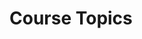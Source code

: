 # Course Topics


 <!-- <table class="topics">
    <tr>
        <th>Unit</th>
        <th>Programming topic</th>
        <th>Context topic</th>
    </tr>
    <tr>
        <td>Fundamentals review</td>
        <td>
            <li><a href="https://kotlinlang.org/docs/basic-syntax.html#variables">Variables</a></li>
            <li><a href="https://kotlinlang.org/docs/functions.html">Functions</a></li>
            <li><a href="https://kotlinlang.org/docs/control-flow.html">Control flow</a></li>
        </td>
        <td>
            <li>Key Kotlin documentation resources</li>
            <li>An intro to static and dynamic languages</li>
        </td>
    </tr>
        <td></td>
        <td>
            <li><a href="https://kotlinlang.org/docs/classes.html">Classes</a></li>
            <li><a href="https://kotlinlang.org/docs/strings.html">Strings</a></li>
            <li><a href="https://kotlinlang.org/docs/destructuring-declarations.html">Destructuring</a></li>
            <li><a href="https://kotlinlang.org/docs/null-safety.html">Null safety</a></li>
        </td>
        <td>
            <li>IDE features and tools you don't want to miss!</li>
            <li>Language evolution, the Kotlin roadmap and Kotlin KEEP</li>
        </td>
    <tr>
        <td>Object-oriented Programming</td>
        <td>
            <li><a href="https://kotlinlang.org/docs/classes.html">Constructors</a></li>
            <li><a href="https://kotlinlang.org/docs/inheritance.html">Inheritance</a></li>
            <li><a href="https://kotlinlang.org/docs/properties.html">Properties</a></li>
            <li><a href="https://kotlinlang.org/docs/interfaces.html">Interfaces</a></li>
        </td>
        <td>
            <li>The Kotlin-Java relationship</li>
        </td>
    </tr>
    <tr>
        <td></td>
        <td>
            <li><a href="https://kotlinlang.org/docs/data-classes.html">Data classes</a></li>
            <li><a href="https://kotlinlang.org/docs/sealed-classes.html">Sealed classes</a></li>
            <li><a href="https://kotlinlang.org/docs/object-declarations.html">Objects</a></li>
            <li><a href="https://kotlinlang.org/docs/delegation.html">Delegation</a></li>
        </td>
        <td>
            <li>Delegation vs. Inheritance and related idiomatic approaches</li>
        </td>
    </tr>
    <tr>
        <td>Functional Programming</td>
        <td>
            <li><a href="https://kotlinlang.org/docs/collections-overview.html">Collections</a></li>
            <li><a hrf="https://kotlinlang.org/docs/collection-transformations.html">Collection methods</a></li>
        </td>
        <td>
            <li>Language paradigms and why we need them</li>
        </td>
    </tr>
    <tr>
        <td></td>
        <td>
            <li><a href="https://kotlinlang.org/docs/lambdas.html#higher-order-functions">Higher-order functions</a></li>
            <li><a href="https://kotlinlang.org/docs/lambdas.html#lambda-expressions-and-anonymous-functions">Lambda functions</a></li>
        </td>
        <td>
            <li>The importance of types and typing to functional paradigm</li>
        </td>
    </tr>
    <tr>
        <td></td>
        <td>
            <li>Recursion</li>
            <li><a href="https://kotlinlang.org/docs/functions.html#tail-recursive-functions">Tail recursion</a></li>
        </td>
        <td>
            <li>Idiomatic programming and approaches vs. opinionated languages and frameworks</li>
        </td>
    </tr>
    <tr>
        <td>Applications</td>
        <td>
            <li><a href="https://kotlinlang.org/docs/async-programming.html">Asynchronous techniques</a<</li>
            <li><a href="https://kotlinlang.org/docs/coroutines-overview.html">Coroutines</a></li>
        </td>
        <td>
            <li>Build systems for Kotlin and Android: Maven vs. Gradle</li>
        </td>
    </tr>
    <tr>
        <td></td>
        <td>
            <li><a href="https://ktor.io/docs/intellij-idea.html">Ktor</a></li>
        </td>
        <td>
            <li>Server-side code and microservices for app development</li>
        </td>
    </tr>
</table> -->